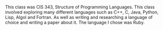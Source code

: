 This class was CIS 343, Structure of Programming Languages. This class involved exploring many different languages such as C++, C, Java, Python, Lisp, Algol and Fortran. As well as writing and researching a language of choice and writing a paper about it. The language I chose was Ruby.
